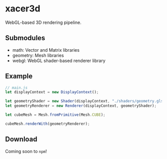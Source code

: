 # xacer3d
WebGL-based 3D rendering pipeline.

## Submodules
 - math: Vector and Matrix libraries
 - geometry: Mesh libraries
 - webgl: WebGL shader-based renderer library

## Example
```js
// main.js
let displayContext = new DisplayContext();

let geometryShader = new Shader(displayContext, "./shaders/geometry.glsl");
let geometryRenderer = new Renderer(displayContext, geometryShader);

let cubeMesh = Mesh.fromPrimitive(Mesh.CUBE);

cubeMesh.renderWith(geometryRenderer);
```

## Download
Coming soon to `npm`!
